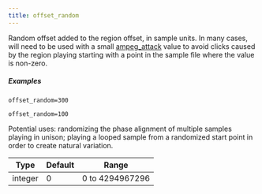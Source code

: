 ```yaml
---
title: offset_random
---
```

Random offset added to the region offset, in sample units. In many cases, will
need to be used with a small [ampeg_attack]((eg_type)_attack) value to avoid clicks
caused by the region playing starting with a point in the sample file where the
value is non-zero.

##### Examples

```
offset_random=300

offset_random=100
```

Potential uses: randomizing the phase alignment of multiple samples playing in
unison; playing a looped sample from a randomized start point in order to create
natural variation.

| Type    | Default | Range           |
| ---     | ---     | ---             |
| integer | 0       | 0 to 4294967296 |
